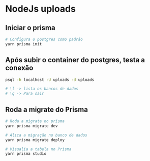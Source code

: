 # NodeJs uploads

## Iniciar o prisma

```bash
# Configura o postgres como padrão
yarn prisma init
```

## Após subir o container do postgres, testa a conexão

```bash
psql -h localhost -U uploads -d uploads

# \l -> lista os bancos de dados
# \q -> Para sair
```

## Roda a migrate do Prisma

```bash
# Roda a migrate no prisma
yarn prisma migrate dev

# Alica a migração no banco de dados
yarn prisma migrate deploy

# Visualia a tabela no Prisma
yarn prisma studio
```
